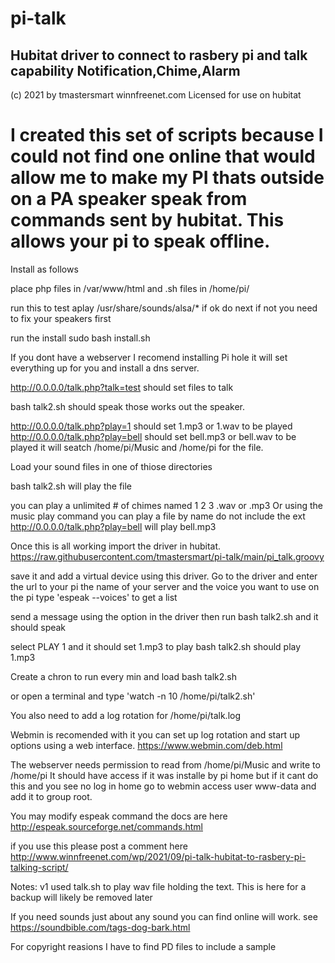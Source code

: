 # pi-talk
Hubitat driver to connect to rasbery pi and talk capability Notification,Chime,Alarm
----------------------------------------------------------------------------------------
(c) 2021 by tmastersmart winnfreenet.com
Licensed for use on hubitat


I created this set of scripts because I could not find one online that would allow
me to make my PI thats outside on a PA speaker speak from commands sent by hubitat.
This allows your pi to speak offline. 
=========================================================================================


Install as follows

place php files in /var/www/html
and .sh files in /home/pi/

run this to test
aplay /usr/share/sounds/alsa/*
if ok do next if not you need to fix your speakers first

run the install 
sudo bash install.sh

If you dont have a webserver I recomend installing Pi hole it will set everything up for you and install a dns server.


http://0.0.0.0/talk.php?talk=test should set files to talk

bash talk2.sh   should speak those works out the speaker.

http://0.0.0.0/talk.php?play=1 should set 1.mp3 or 1.wav  to be played
http://0.0.0.0/talk.php?play=bell should set bell.mp3 or bell.wav  to be played
it will seatch /home/pi/Music and /home/pi for the file.

Load your sound files in one of thiose directories

bash talk2.sh   will play the file

you can play a unlimited # of chimes named 1 2 3 .wav or .mp3
Or using the music play command you can play a file by name do not include
the ext  http://0.0.0.0/talk.php?play=bell will play bell.mp3 


Once this is all working import the driver in hubitat.
https://raw.githubusercontent.com/tmastersmart/pi-talk/main/pi_talk.groovy

save it and add a virtual device using this driver.
Go to the driver and enter the url to your pi the name of your server and the voice you want to use
on the pi type 'espeak --voices' to get a list

send a message using the option in the driver then run
bash talk2.sh  and it should speak

select PLAY 1 and it should set 1.mp3 to play
bash talk2.sh should play 1.mp3


Create a chron to run every min and load bash talk2.sh

or open a terminal and type 'watch -n 10 /home/pi/talk2.sh'


You also need to add a log rotation for /home/pi/talk.log

Webmin is recomended with it you can set up log rotation and start up options using a web interface. 
https://www.webmin.com/deb.html

The webserver needs permission to read from /home/pi/Music and write to /home/pi
It should have access if it was installe by pi home but if it cant do this and 
you see no log in home go to webmin access user www-data and add it to group root. 


You may modify espeak command the docs are here
http://espeak.sourceforge.net/commands.html


if you use this please post a comment here
http://www.winnfreenet.com/wp/2021/09/pi-talk-hubitat-to-rasbery-pi-talking-script/


Notes: v1 used talk.sh to play wav file holding the text. This is here for a backup
will likely be removed later


If you need sounds just about any sound you can find online will work.
see   https://soundbible.com/tags-dog-bark.html  

For copyright reasions I have to find PD files to include a sample


